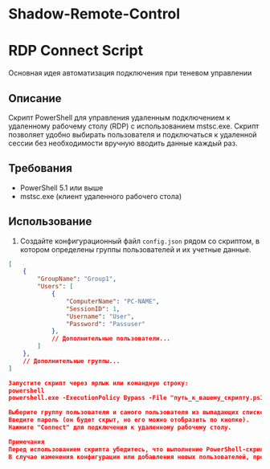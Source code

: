 # Shadow-Remote-Control
# RDP Connect Script
Основная идея автоматизация подключения при теневом управлении
## Описание
Скрипт PowerShell для управления удаленным подключением к удаленному рабочему столу (RDP) с использованием mstsc.exe. Скрипт позволяет удобно выбирать пользователя и подключаться к удаленной сессии без необходимости вручную вводить данные каждый раз.

## Требования
- PowerShell 5.1 или выше
- mstsc.exe (клиент удаленного рабочего стола)

## Использование
1. Создайте конфигурационный файл `config.json` рядом со скриптом, в котором определены группы пользователей и их учетные данные.

```json
[
    {
        "GroupName": "Group1",
        "Users": [
            {
                "ComputerName": "PC-NAME",
                "SessionID": 1,
                "Username": "User",
                "Password": "Passuser"
            },
            // Дополнительные пользователи...
        ]
    },
    // Дополнительные группы...
]

Запустите скрипт через ярлык или командную строку:
powershell
powershell.exe -ExecutionPolicy Bypass -File "путь_к_вашему_скрипту.ps1"

Выберите группу пользователя и самого пользователя из выпадающих списков.
Введите пароль (он будет скрыт, но его можно отобразить по кнопке).
Нажмите "Connect" для подключения к удаленному рабочему столу.

Примечания
Перед использованием скрипта убедитесь, что выполнение PowerShell-скриптов разрешено в системе: Set-ExecutionPolicy RemoteSigned.
В случае изменения конфигурации или добавления новых пользователей, просто обновите файл config.json.
